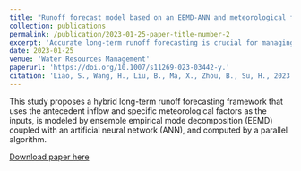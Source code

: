 ```yaml
---
title: "Runoff forecast model based on an EEMD-ANN and meteorological factors using a multicore parallel algorithm"
collection: publications
permalink: /publication/2023-01-25-paper-title-number-2
excerpt: 'Accurate long-term runoff forecasting is crucial for managing and allocating water resources. Due to the complexity and variability of natural runoff, the most difficult problems currently faced by long-term runoff forecasting are the difficulty of model construction, poor prediction accuracy, and time intensive forecasting processes. Therefore, this study proposes a hybrid long-term runoff forecasting framework that uses the antecedent inflow and specific meteorological factors as the inputs, is modeled by ensemble empirical mode decomposition (EEMD) coupled with an artificial neural network (ANN), and computed by a parallel algorithm. First, the framework can transform monthly inflow and meteorological series into stationary signals via EEMD to more comprehensively explore the relationships of the input factors through the ANN. Second, the selected meteorological factors that are closely related to inflow formation can be filtered out by the single correlation coefficient method, which contributes to reducing coupling between input factors, and increases the accuracy of the prediction models. Finally, a multicore parallel algorithm that is easily accessed everywhere and that fully utilizes multiple calculation resources while flexibly contending with various optimization requirements will improve forecasting efficiency. The Xiaowan Hydropower Station (XW) is selected as the study area, and the final results of the study show that (1) the addition of targeted meteorological factors does indeed greatly enhance the performance of the prediction models; (2) the five criteria for evaluating the prediction accuracy show that the EEMD-ANN model is far superior to the prediction performance from the ordinary ANN model when run under the same input conditions; and (3) the optimization time of the 32-core model can be reduced by as much as 25 times, which significantly saves time during the forecast process.'
date: 2023-01-25
venue: 'Water Resources Management'
paperurl: 'https://doi.org/10.1007/s11269-023-03442-y.'
citation: 'Liao, S., Wang, H., Liu, B., Ma, X., Zhou, B., Su, H., 2023. Runoff Forecast Model Based on an EEMD-ANN and Meteorological Factors Using a Multicore Parallel Algorithm. Water Resour Manag. 37, 1539-55.'
---
```

This study proposes a hybrid long-term runoff forecasting framework that uses the antecedent inflow and specific meteorological factors as the inputs, is modeled by ensemble empirical mode decomposition (EEMD) coupled with an artificial neural network (ANN), and computed by a parallel algorithm.

[Download paper here](http://prelude0324.github.io/academic_pages/files/paper2.pdf)

